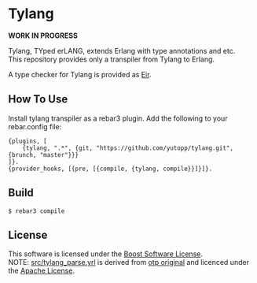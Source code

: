# Tylang

**WORK IN PROGRESS**

Tylang, TYped erLANG, extends Erlang with type annotations and etc.  
This repository provides only a transpiler from Tylang to Erlang.

A type checker for Tylang is provided as [Eir](https://github.com/yutopp/eir).

## How To Use

Install tylang transpiler as a rebar3 plugin. Add the following to your rebar.config file:
```
{plugins, [
    {tylang, ".*", {git, "https://github.com/yutopp/tylang.git", {brunch, "master"}}}
]}.
{provider_hooks, [{pre, [{compile, {tylang, compile}}]}]}.
```

## Build

```
$ rebar3 compile
```

## License

This software is licensed under the [Boost Software License](http://www.boost.org/LICENSE_1_0.txt).  
NOTE: [src/tylang_parse.yrl](src/tylang_parse.yrl) is derived from [otp original](https://github.com/erlang/otp/blob/master/lib/stdlib/src/erl_parse.yrl) and licenced under the [Apache License](http://www.apache.org/licenses/LICENSE-2.0).
